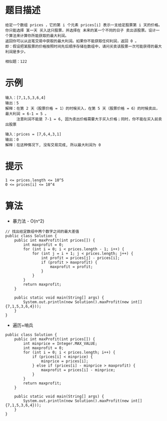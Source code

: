 # 题目描述
	给定一个数组 prices ，它的第 i 个元素 prices[i] 表示一支给定股票第 i 天的价格。
	你只能选择 某一天 买入这只股票，并选择在 未来的某一个不同的日子 卖出该股票。设计一个算法来计算你所能获取的最大利润。
	返回你可以从这笔交易中获取的最大利润。如果你不能获取任何利润，返回 0 。
	即：假设把某股票的价格按照时间先后顺序存储在数组中，请问买卖该股票一次可能获得的最大利润是多少。

	相似题：122
	
# 示例
	输入：[7,1,5,3,6,4]
	输出：5
	解释：在第 2 天（股票价格 = 1）的时候买入，在第 5 天（股票价格 = 6）的时候卖出，最大利润 = 6-1 = 5 。
	     注意利润不能是 7-1 = 6, 因为卖出价格需要大于买入价格；同时，你不能在买入前卖出股票

	输入：prices = [7,6,4,3,1]
	输出：0
	解释：在这种情况下, 没有交易完成, 所以最大利润为 0

# 提示
	1 <= prices.length <= 10^5
	0 <= prices[i] <= 10^4

# 算法
* 暴力法 - O(n^2)
```
// 找出给定数组中两个数字之间的最大差值
public class Solution {
    public int maxProfit(int prices[]) {
        int maxprofit = 0;
        for (int i = 0; i < prices.length - 1; i++) {
            for (int j = i + 1; j < prices.length; j++) {
                int profit = prices[j] - prices[i];
                if (profit > maxprofit) {
                    maxprofit = profit;
                }
            }
        }
        return maxprofit;
    }

    public static void main(String[] args) {
        System.out.println(new Solution().maxProfit(new int[]{7,1,5,3,6,4}));
    }
}
```

* 遍历+哨兵
```
public class Solution {
    public int maxProfit(int prices[]) {
        int minprice = Integer.MAX_VALUE;
        int maxprofit = 0;
        for (int i = 0; i < prices.length; i++) {
            if (prices[i] < minprice) {
                minprice = prices[i];
            } else if (prices[i] - minprice > maxprofit) {
                maxprofit = prices[i] - minprice;
            }
        }
        return maxprofit;
    }

    public static void main(String[] args) {
        System.out.println(new Solution().maxProfit(new int[]{7,1,5,3,6,4}));
    }
}
```
